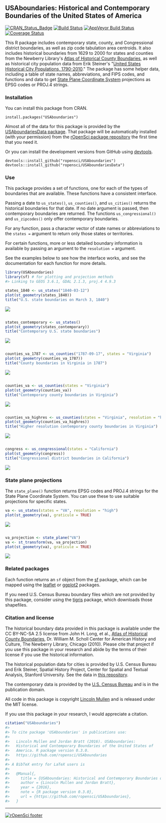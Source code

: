 
<!-- README.md is generated from README.Rmd. Please edit that file -->
USAboundaries: Historical and Contemporary Boundaries of the United States of America
-------------------------------------------------------------------------------------

[![CRAN\_Status\_Badge](http://www.r-pkg.org/badges/version/USAboundaries)](http://cran.r-project.org/package=USAboundaries) [![Build Status](https://travis-ci.org/ropensci/USAboundaries.png?branch=master)](https://travis-ci.org/ropensci/USAboundaries) [![AppVeyor Build Status](https://ci.appveyor.com/api/projects/status/github/ropensci/USAboundaries?branch=master)](https://ci.appveyor.com/project/ropensci/USAboundaries) [![Coverage Status](https://img.shields.io/codecov/c/github/ropensci/USAboundaries/master.svg)](https://codecov.io/github/ropensci/USAboundaries?branch=master)

This R package includes contemporary state, county, and Congressional district boundaries, as well as zip code tabulation area centroids. It also includes historical boundaries from 1629 to 2000 for states and counties from the Newberry Library's [Atlas of Historical County Boundaries](http://publications.newberry.org/ahcbp/), as well as historical city population data from Erik Steiner's "[United States Historical City Populations, 1790-2010](https://github.com/cestastanford/historical-us-city-populations)." The package has some helper data, including a table of state names, abbreviations, and FIPS codes, and functions and data to get [State Plane Coordinate System](https://en.wikipedia.org/wiki/State_Plane_Coordinate_System) projections as EPSG codes or PROJ.4 strings.

### Installation

You can install this package from CRAN.

    install.packages("USAboundaries")

Almost all of the data for this package is provided by the [USAboundariesData package](https://github.com/ropensci/USAboundariesData). That package will be automatically installed (with your permission) from the [rOpenSci package repository](http://packages.ropensci.org/) the first time that you need it.

Or you can install the development versions from GitHub using [devtools](https://github.com/hadley/devtools).

    devtools::install_github("ropensci/USAboundaries")
    devtools::install_github("ropensci/USAboundariesData")

### Use

This package provides a set of functions, one for each of the types of boundaries that are available. These functions have a consistent interface.

Passing a date to `us_states()`, `us_counties()`, and `us_cities()` returns the historical boundaries for that date. If no date argument is passed, then contemporary boundaries are returned. The functions `us_congressional()` and `us_zipcodes()` only offer contemporary boundaries.

For any function, pass a character vector of state names or abbreviations to the `states =` argument to return only those states or territories.

For certain functions, more or less detailed boundary information is available by passing an argument to the `resolution =` argument.

See the examples below to see how the interface works, and see the documentation for each function for more details.

``` r
library(USAboundaries) 
library(sf) # for plotting and projection methods
#> Linking to GEOS 3.6.1, GDAL 2.1.3, proj.4 4.9.3

states_1840 <- us_states("1840-03-12")
plot(st_geometry(states_1840))
title("U.S. state boundaries on March 3, 1840")
```

![](tools/README-unnamed-chunk-2-1.png)

``` r

states_contemporary <- us_states()
plot(st_geometry(states_contemporary))
title("Contemporary U.S. state boundaries")
```

![](tools/README-unnamed-chunk-2-2.png)

``` r

counties_va_1787 <- us_counties("1787-09-17", states = "Virginia")
plot(st_geometry(counties_va_1787))
title("County boundaries in Virginia in 1787")
```

![](tools/README-unnamed-chunk-2-3.png)

``` r

counties_va <- us_counties(states = "Virginia")
plot(st_geometry(counties_va))
title("Contemporary county boundaries in Virginia")
```

![](tools/README-unnamed-chunk-2-4.png)

``` r

counties_va_highres <- us_counties(states = "Virginia", resolution = "high")
plot(st_geometry(counties_va_highres))
title("Higher resolution contemporary county boundaries in Virginia")
```

![](tools/README-unnamed-chunk-2-5.png)

``` r

congress <- us_congressional(states = "California")
plot(st_geometry(congress))
title("Congressional district boundaries in California")
```

![](tools/README-unnamed-chunk-2-6.png)

### State plane projections

The `state_plane()` function returns EPSG codes and PROJ.4 strings for the State Plane Coordinate System. You can use these to use suitable projections for specific states.

``` r
va <- us_states(states = "VA", resolution = "high")
plot(st_geometry(va), graticule = TRUE)
```

![](tools/README-unnamed-chunk-3-1.png)

``` r

va_projection <- state_plane("VA")
va <- st_transform(va, va_projection)
plot(st_geometry(va), graticule = TRUE)
```

![](tools/README-unnamed-chunk-3-2.png)

### Related packages

Each function returns an `sf` object from the [sf](http://cran.r-project.org/package=sf) package, which can be mapped using the [leaflet](http://cran.r-project.org/package=leaflet) or [ggplot2](http://cran.r-project.org/package=ggplot2) packages.

If you need U.S. Census Bureau boundary files which are not provided by this package, consider using the [tigris](http://cran.r-project.org/package=tigris) package, which downloads those shapefiles.

### Citation and license

The historical boundary data provided in this package is available under the CC BY-NC-SA 2.5 license from John H. Long, et al., [Atlas of Historical County Boundaries](http://publications.newberry.org/ahcbp/), Dr. William M. Scholl Center for American History and Culture, The Newberry Library, Chicago (2010). Please cite that project if you use this package in your research and abide by the terms of their license if you use the historical information.

The historical population data for cities is provided by U.S. Census Bureau and Erik Steiner, Spatial History Project, Center for Spatial and Textual Analysis, Stanford University. See the data in [this repository](https://github.com/cestastanford/historical-us-city-populations).

The contemporary data is provided by the [U.S. Census Bureau](https://www.census.gov/geo/maps-data/) and is in the publication domain.

All code in this package is copyright [Lincoln Mullen](http://lincolnmullen.com) and is released under the MIT license.

If you use this package in your research, I would appreciate a citation.

``` r
citation("USAboundaries")
#> 
#> To cite package 'USAboundaries' in publications use:
#> 
#>   Lincoln Mullen and Jordan Bratt (2016). USAboundaries:
#>   Historical and Contemporary Boundaries of the United States of
#>   America. R package version 0.3.0.
#>   https://github.com/ropensci/USAboundaries
#> 
#> A BibTeX entry for LaTeX users is
#> 
#>   @Manual{,
#>     title = {USAboundaries: Historical and Contemporary Boundaries of the United States of America},
#>     author = {Lincoln Mullen and Jordan Bratt},
#>     year = {2016},
#>     note = {R package version 0.3.0},
#>     url = {https://github.com/ropensci/USAboundaries},
#>   }
```

------------------------------------------------------------------------

[![rOpenSci footer](http://ropensci.org/public_images/github_footer.png)](http://ropensci.org)
